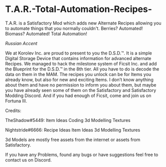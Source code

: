 # T.A.R.-Total-Automation-Recipes-
T.A.R. is a Satisfactory Mod which adds new Alternate Recipes allowing you to automate things that you normally couldn't.  Berries? Automated! Biomass? Automated! Total Automation!

*Russian Accent*

We at Korolev Inc. are proud to present to you the D.S.D.™.
It is a simple Digital Storage Device that contains information for advanced alternate Recipes.
We managed to hack the milestone system of Ficsit Inc. and add the Blueprint for the D.S.D.™ in the 8th tier.
All you have to do is decode the data on them in the MAM.
The recipes you unlock can be for Items you already know, but also for new and exciting Items.
I don’t know anything about them and have no permission to inform you about them, but maybe you have already seen some of them on the Satisfactory and Satisfactory Modding Discord.
And if you had enough of Ficsit, come and join us on Fortuna III.

Credits:

TheShadow#5449:
Item Ideas
Coding
3d Modelling
Textures

Nightstride#6666:
Recipe Ideas
Item Ideas
3d Modelling
Textures

3d Models are mostly free assets from the internet or assets from Satisfactory.

If you have any Problems, found any bugs or have suggestions feel free to contact us on Discord.
